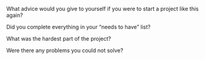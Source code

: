 What advice would you give to yourself if you were to start a project like this again?


Did you complete everything in your “needs to have” list?


What was the hardest part of the project?


Were there any problems you could not solve?
